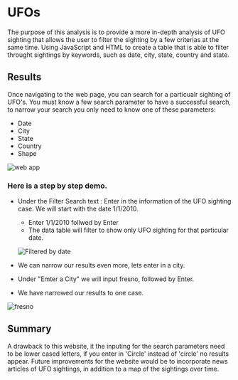 # UFOs
The purpose of this analysis is to provide a more in-depth analysis of UFO sighting that allows the user to filter the sighting by a few criterias at the same time. Using JavaScript and HTML to create a table that is able to filter throught sightings by keywords, such as date, city, state, country and state.  

## Results 
Once navigating to the web page, you can search for a particualr sighting of UFO's. 
You must know a few search parameter to have a successful search, to narrow your search you only need to know one of these parameters:
- Date
- City
- State
- Country 
- Shape 

![web app](https://user-images.githubusercontent.com/107595578/204472503-d408e187-1206-430a-8d6f-928b29fad320.png)


### Here is a step by step demo. 
- Under the Filter Search text : Enter in the information of the UFO sighting case. We will start with the date 1/1/2010. 
  - Enter 1/1/2010 follwed by Enter 
  - The data table will filter to show only UFO sighting for that particular date. 
  
  ![Filtered by date](https://user-images.githubusercontent.com/107595578/204472514-a5a53348-3486-4fad-97f7-6c13efa843d7.png)

  
- We can narrow our results even more, lets enter in a city. 
- Under "Emter a City" we will input fresno, followed by Enter. 
- We have narrowed our results to one case. 

![fresno](https://user-images.githubusercontent.com/107595578/204473276-1d725313-ead8-4053-9c9a-ca3fa3b450e7.png)


## Summary 
A drawback to this website, it the inputing for the search parameters need to be lower cased letters, if you enter in 'Circle' instead of 'circle' no results appear. Future improvements for the website would be to incorporate news articles of UFO sightings, in addition to a map of the sightings over time. 
